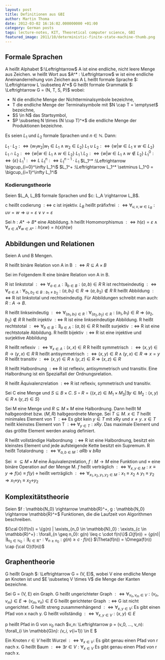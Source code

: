 ```yaml
---
layout: post
title: Definitionen aus GBI
author: Martin Thoma
date: 2012-03-02 16:16:02.000000000 +01:00
category: German posts
tags: lecture-notes, KIT, Theoretical computer science, GBI
featured_image: 2011/10/deterministic-finite-state-machine-thumb.png
---
```

<h2>Formale Sprachen</h2>
A hei&szlig;t Alphabet $:\Leftrightarrow$ A ist eine endliche, nicht leere Menge aus Zeichen.
w hei&szlig;t Wort aus $A^*  : \Leftrightarrow$ w ist eine endliche Aneinanderreihung von Zeichen aus A
L hei&szlig;t formale Sprache $: \Leftrightarrow L \subseteq A^*$
G hei&szlig;t formale Grammatik $: \Leftrightarrow G = (N, T, S, P)$ wobei:
<ul>
  <li>N die endliche Menge der Nichtterminalsymbole bezeichne, </li>
  <li>T die endliche Menge der Terminalsymbole mit $N \cap T = \emptyset$ bezeichne,</li>
  <li>$S \in N$ das Startsymbol,</li>
  <li>$P \subseteq N \times (N \cup T)^*$ die endliche Menge der Produktionen bezeichne.</li>
</ul>

Es seien $L_1$ und $L_2$ formale Sprachen und $n \in \mathbb{N}$. Dann:

$L_1 \cdot L_2 :\Leftrightarrow \{w_1 w_2 | w_1 \in L_1 \land w_2 \in L_2\}$
$L_1 \cup L_2 :\Leftrightarrow \{w | w \in L_1 \lor w \in L_2\}$
$L_1 \cap L_2 :\Leftrightarrow \{w | w \in L_1 \land w \in L_2\}$
$L_1 \setminus L_2 :\Leftrightarrow \{w | w \in L_1 \land w \notin L_2\}$
$L_1^0 :\Leftrightarrow \{ \varepsilon\}$
$L_1^1 :\Leftrightarrow L$
$L_1^n :\Leftrightarrow L_1^{n-1} \cdot L_1$
$L_1^* :\Leftrightarrow \bigcup_{i=0}^\infty L_1^i$
$L_1^+ :\Leftrightarrow L_1^* \setminus L_1^0 = \bigcup_{i=1}^\infty L_1^i$

<h3>Kodierungstheorie</h3>
Seien $L_A, L_B$ formale Sprachen und $c: L_A \rightarrow L_B$.

c hei&szlig;t codierung $: \Leftrightarrow$ c ist injektiv.
$L_B$ hei&szlig;t pr&auml;fixfrei $: \Leftrightarrow \forall_{u, v, w \in L_B}: uv = w \Rightarrow u = \varepsilon \lor v = \varepsilon$

Sei $h:A* \rightarrow B*$ eine Abbildung.
h  hei&szlig;t Homomorphismus $:\Leftrightarrow h(\varepsilon) = \varepsilon \land \forall_{x \in A} \forall_{w \in A*}: h(xw) = h(x)h(w)$

<h2>Abbildungen und Relationen</h2>
Seien A und B Mengen.

R hei&szlig;t bin&auml;re Relation von A in B $:\Leftrightarrow R \subseteq A \times B$ 

Sei im Folgendem R eine bin&auml;re Relation von A in B.

R ist linkstotal $:\Leftrightarrow \forall_{a \in A} : \exists_{b \in B} : (a, b) \in R$ 
R ist rechtseindeutig $:\Leftrightarrow \forall_{a \in A} : \forall_{b_1, b_2 \in B: b_1 \neq b_2} : (a, b_1) \in R \Rightarrow (a, b_2) \notin R$ 
R hei&szlig;t Abbildung $:\Leftrightarrow$ R ist linkstotal und rechtseindeutig.
F&uuml;r Abbildungen schreibt man auch: $R: A \rightarrow B$.

R hei&szlig;t linkseindeutig $:\Leftrightarrow \forall_{(a_1, b_1) \in R} : \forall_{(a_2, b_2) \in R} : (a_1, b_1) \in R \Rightarrow (a_2, b_2) \notin R$ 
R hei&szlig;t injektiv $:\Leftrightarrow$ R ist eine linkseindeutige Abbildung.
R hei&szlig;t rechtstotal $:\Leftrightarrow \forall_{b \in B} : \exists_{a \in A} : (a, b) \in R$
R hei&szlig;t surjektiv $:\Leftrightarrow$ R ist eine rechtstotale Abbildung.
R hei&szlig;t bijektiv $:\Leftrightarrow$ R ist eine injektive und surjektive Abbildung

R hei&szlig;t reflexiv $:\Leftrightarrow \forall_{x \in A} : (x, x) \in R$
R hei&szlig;t symmetrisch $:\Leftrightarrow (x, y) \in R \rightarrow (y, x) \in R$
R hei&szlig;t antisymmetrisch $:\Leftrightarrow (x, y) \in R \land (y, x) \in R \Rightarrow x = y$
R hei&szlig;t transitiv $:\Leftrightarrow (x, y) \in R \land (y, z) \in R \Rightarrow (x, z) \in R$

R hei&szlig;t Halbordnung $:\Leftrightarrow$ R ist reflexiv, antisymmetrisch und transitiv.
Eine Halbordnung ist ein Spezialfall der Ordnungsrelation.

R hei&szlig;t &Auml;quivalenzrelation $:\Leftrightarrow$ R ist reflexiv, symmetrisch und transitiv.

Sei C eine Menge und $S \subseteq B \times C$.
$S \circ R = \{(x,z) \in M_1 \times M_3 | \exists y \in M_2: (x, y) \in R \land (y, z) \in S\}$

Sei M eine Menge und $R \subseteq M \times M$ eine Halbordnung. Dann hei&szlig;t M halbgeordnet bzw. $(M, R)$ halbgeordnete Menge. Sei $T \subseteq M$.
$x \in T$ hei&szlig;t minimales Element von T $:\Leftrightarrow$ Es gibt kein $y \in T$ mit xRy und $x \neq y$.
$x \in T$ hei&szlig;t kleinstes Element von T $:\Leftrightarrow$ $\forall_{y \in T}: xRy$.
Das maximale Element und das gr&ouml;&szlig;te Element werden analog definiert.

R hei&szlig;t vollst&auml;ndige Halbordnung $:\Leftrightarrow$ R ist eine Halbordnung, besitzt ein kleinstes Element und jede aufsteigende Kette besitzt ein Supremum.
R hei&szlig;t Totalordnung $:\Leftrightarrow \forall_{a,b \in M} : aRb \lor bRa$ 

Sei $\equiv \subseteq M \times M$ eine &Auml;quivalenzrelation, $f : M \rightarrow M$ eine Funktion und $\diamond$ eine bin&auml;re Operation auf der Menge M.
$f$ hei&szlig;t vertr&auml;glich $: \Leftrightarrow \forall_{x,y \in M} : x \equiv y \Rightarrow f(x) \equiv f(y)$
$\diamond$ hei&szlig;t vertr&auml;glich $: \Leftrightarrow \forall_{x_1, x_2,y_1, y_2 \in M} : x_1 \equiv x_2 \land y_1 \equiv y_2 \Rightarrow x_1 \diamond y_1 \equiv x_2 \diamond y_2$

<h2>Komplexit&auml;tstheorie</h2>
Seien $f : \mathbb{N_0} \rightarrow \mathbb{R}^+, g : \mathbb{N_0} \rightarrow \mathbb{R}^+$ Funktionen, die die Laufzeit von Algorithmen beschreiben.

${\cal O}(f(n)) = \{g(n) | \exists_{n_0 \in \mathbb{N}_0} : \exists_{c \in \mathbb{R}^+} : \forall_{n \geq n_0}: g(n) \leq c \cdot f(n)\}$
$\Omega(f(n)) = \{g(n) | \exists_{n_0 \in \mathbb{N}_0} : \exists_{c \in \mathbb{R}^+} : \forall_{n \geq n_0}: g(n) \geq c \cdot f(n)\}$
$\Theta(f(n)) = \Omega(f(n)) \cap {\cal O}(f(n))$

<h2>Graphentheorie</h2>
G hei&szlig;t Graph $: \Leftrightarrow G = (V, E)$, wobei V eine endliche Menge an Knoten ist und $E \subseteq V \times V$ die Menge der Kanten bezeichne.

Sei G = (V, E) ein Graph.
G hei&szlig;t ungerichteter Graph $: \Leftrightarrow \forall_{v_n, v_m \in V} : (v_n, v_m) \in E \Rightarrow (v_m, v_n) \in E$
G hei&szlig;t gerichteter Graph $: \Leftrightarrow$ G ist nicht ungerichtet.
G hei&szlig;t streng zusammenh&auml;ngend $: \Leftrightarrow \forall_{x, y \in V}:$ Es gibt einen Pfad von x nach y.
G hei&szlig;t vollst&auml;ndig $: \Leftrightarrow \forall_{x, y \in V}: (x, y) \in E$

p hei&szlig;t Pfad in G von $v_0$ nach $v_n: \Leftrightarrow p = (v_0, ..., v_n): \forall_{i \in \mathbb{G}_n}: (v_i, v_{i+1}) \in E $

Ein Knoten $r \in V$ hei&szlig;t Wurzel $: \Leftrightarrow \forall_{x \in V}:$ Es gibt genau einen Pfad von r nach x.
G hei&szlig;t Baum $: \Leftrightarrow \exists r \in V: \forall_{x \in V}$ Es gibt genau einen Pfad von r nach x.
